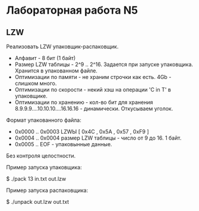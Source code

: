 # Лабораторная работа N5
## LZW

Реализовать LZW упаковщик-распаковщик.
- Алфавит - 8 бит (1 байт)
- Размер LZW таблицы - 2^9 .. 2^16. Задается при запуске упаковщика. Хранится в упакованном файле.
- Оптимизации по памяти - не храним строчки как есть. 4Gb - слишком много.
- Оптимизации по скорости - некий хэш на операции 'C in T' в упаковщике.
- Оптимизации по хранению - кол-во бит для хранения 8.9.9.9....10.10.10....16.16.16 - динамически. Откусываем уголок.

Формат упакованного файла:

- 0x0000 .. 0x0003 LZWЫ [ 0x4C , 0x5A , 0x57 , 0xF9 ]
- 0x0004 .. 0x0004 размер LZW таблицы - число от 9 до 16. 1 байт.
- 0x0005 .. EOF - упаковынные данные.

Без контроля целостности.

Пример запуска упаковщика:

$ ./pack 13 in.txt out.lzw

Пример запуска распаковщика:

$ ./unpack out.lzw out.txt
